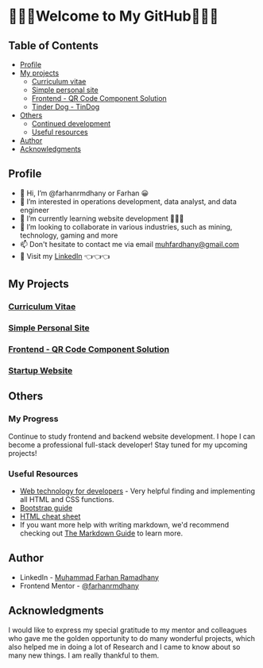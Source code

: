 #   🌠🌠🌠Welcome to My GitHub🌠🌠🌠

## Table of Contents

-   [Profile](#profile)
-   [My projects](#my-projects)
    -   [Curriculum vitae](#curriculum-vitae)
    -   [Simple personal site](#my-simple-personal-site)
    -   [Frontend - QR Code Component Solution](#frontend---QR-code-component-solution)
    -   [Tinder Dog - TinDog](#startup-website)
-   [Others](#others)
    -   [Continued development](#continued-development)
    -   [Useful resources](#useful-resources)
-   [Author](#author)
-   [Acknowledgments](#acknowledgments)

##  Profile
- 👋 Hi, I’m @farhanrmdhany or Farhan 😀
- 👀 I’m interested in operations development, data analyst, and data engineer
- 🌱 I’m currently learning website development 🌠🌠🌠
- 💞️ I’m looking to collaborate in various industries, such as mining, technology, gaming and more
- 📫 Don't hesitate to contact me via email muhfardhany@gmail.com
- 🏢 Visit my [LinkedIn](https://www.linkedin.com/in/farhanramadhany/) 👈👈👈

## My Projects

### [Curriculum Vitae](<https://farhanrmdhany.github.io/CV-HTML-Based/>)
### [Simple Personal Site](<https://farhanrmdhany.github.io/Simple-Personal-Website/>)
### [Frontend - QR Code Component Solution](<https://farhanrmdhany.github.io/QR-Code-Challenges/>)
### [Startup Website](<https://farhanrmdhany.github.io/Startup-Tindog/>)

## Others

### My Progress

Continue to study frontend and backend website development. I hope I can become a professional full-stack developer!
Stay tuned for my upcoming projects!

### Useful Resources

-   [Web technology for developers](https://developer.mozilla.org/en-US/docs/Web) - Very helpful finding and implementing all HTML and CSS functions.
-   [Bootstrap guide](https://getbootstrap.com/docs/5.2/getting-started/introduction/)
-   [HTML cheat sheet](https://docs.emmet.io/cheat-sheet/)
-   If you want more help with writing markdown, we'd recommend checking out [The Markdown Guide](https://www.markdownguide.org/) to learn more.

## Author

-   LinkedIn - [Muhammad Farhan Ramadhany](https://www.linkedin.com/in/farhanramadhany/)
-   Frontend Mentor - [@farhanrmdhany](https://www.frontendmentor.io/profile/farhanrmdhany)

## Acknowledgments

I would like to express my special gratitude to my mentor and colleagues who gave me the golden opportunity to do many wonderful projects, which also helped me in doing a lot of Research and I came to know about so many new things. I am really thankful to them.


<!---
farhanrmdhany/farhanrmdhany is a ✨ special ✨ repository because its `README.md` (this file) appears on your GitHub profile.
You can click the Preview link to take a look at your changes.
--->
